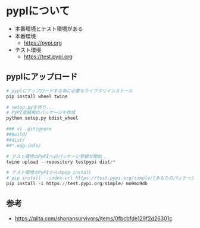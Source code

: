 # pyplについて
- 本番環境とテスト環境がある
- 本番環境
  - https://pypi.org
- テスト環境
  - https://test.pypi.org

## pyplにアップロード
```py
# pyplにアップロードする為に必要なライブラリインストール
pip install wheel twine

# setup.pyを作り...
# PyPI登録用のパッケージを作成
python setup.py bdist_wheel

### vi .gitignore
##build/
##dist/
##*.egg-info/ 

# テスト環境のPyPIへのパッケージ登録が開始
twine upload --repository testpypi dist/*

# テスト環境のPyPIからのpip install
# pip install --index-url https://test.pypi.org/simple/{あなたのパッケージ名}
pip install -i https://test.pypi.org/simple/ mo9mo9db
```


## 参考
- https://qiita.com/shonansurvivors/items/0fbcbfde129f2d26301c
